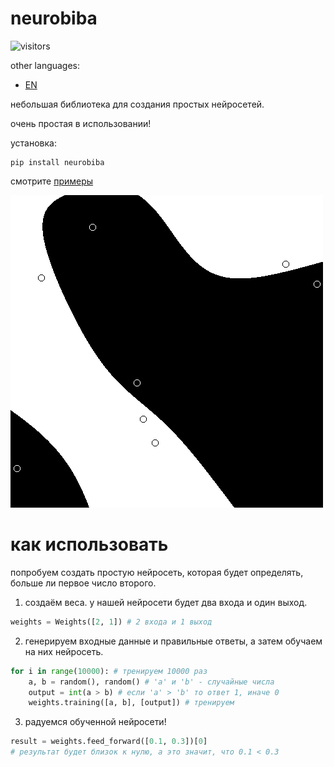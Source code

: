 # neurobiba

![visitors](https://visitor-badge.laobi.icu/badge?page_id=displaceman.neurobiba)

other languages:

- [EN](./README.md)

небольшая библиотека для создания простых нейросетей.

очень простая в использовании!

установка:

```
pip install neurobiba
```

смотрите [примеры](./examples)

![example_01](./examples/example_01.PNG)

# как использовать

попробуем создать простую нейросеть, которая будет определять, больше ли первое число второго.

1. создаём веса. у нашей нейросети будет два входа и один выход.

```python
weights = Weights([2, 1]) # 2 входа и 1 выход
```

2. генерируем входные данные и правильные ответы, а затем обучаем на них нейросеть.

```python
for i in range(10000): # тренируем 10000 раз
    a, b = random(), random() # 'a' и 'b' - случайные числа
    output = int(a > b) # если 'a' > 'b' то ответ 1, иначе 0
    weights.training([a, b], [output]) # тренируем
```

3. радуемся обученной нейросети!

```python
result = weights.feed_forward([0.1, 0.3])[0]
# результат будет близок к нулю, а это значит, что 0.1 < 0.3
```
